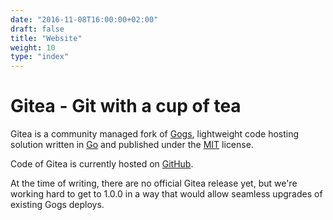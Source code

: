 ```yaml
---
date: "2016-11-08T16:00:00+02:00"
draft: false
title: "Website"
weight: 10
type: "index"
---
```


# Gitea - Git with a cup of tea

Gitea is a community managed fork of [Gogs](http://gogs.io),
lightweight code hosting solution written in [Go](https://golang.org/)
and published under the [MIT](https://github.com/gogits/gogs/blob/master/LICENSE)
license.

Code of Gitea is currently hosted on
[GitHub](https://github.com/go-gitea/).

At the time of writing, there are no official Gitea release yet, but
we're working hard to get to 1.0.0 in a way that would allow
seamless upgrades of existing Gogs deploys.
